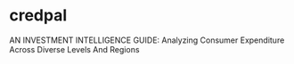 # credpal
AN INVESTMENT INTELLIGENCE GUIDE: Analyzing Consumer Expenditure Across Diverse Levels And Regions

